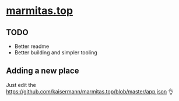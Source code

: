 # [marmitas.top](https://marmitas.top)

## TODO

- Better readme
- Better building and simpler tooling

## Adding a new place

Just edit the https://github.com/kaisermann/marmitas.top/blob/master/app.json :ok_hand:
